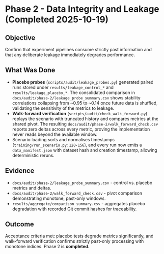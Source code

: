 # Phase 2 - Data Integrity and Leakage (Completed 2025-10-19)

## Objective
Confirm that experiment pipelines consume strictly past information and that any deliberate leakage immediately degrades performance.

## What Was Done
- **Placebo probes** (`scripts/audit/leakage_probes.py`) generated paired runs stored under `results/leakage_control_*` and `results/leakage_placebo_*`. The consolidated comparison in `docs/audit/phase-2/leakage_probe_summary.csv` shows stability correlations collapsing from ~0.95 to ~0.14 once future data is shuffled, validating the sensitivity of the metrics to leakage.
- **Walk-forward verification** (`scripts/audit/check_walk_forward.py`) replays the scenario with truncated history and compares metrics at the shared pivot. The resulting `docs/audit/phase-2/walk_forward_check.csv` reports zero deltas across every metric, proving the implementation never reads beyond the available window.
- Scenario loading sorts and normalises timestamps (`training/run_scenario.py:120-156`), and every run now emits a `data_manifest.json` with dataset hash and creation timestamp, allowing deterministic reruns.

## Evidence
- `docs/audit/phase-2/leakage_probe_summary.csv` - control vs. placebo metrics and deltas.
- `docs/audit/phase-2/walk_forward_check.csv` - pivot comparison demonstrating monotone, past-only windows.
- `results/aggregate/comparison_summary.csv` - aggregates placebo degradation with recorded Git commit hashes for traceability.

## Outcome
Acceptance criteria met: placebo tests degrade metrics significantly, and walk-forward verification confirms strictly past-only processing with monotone indices. Phase 2 is **completed**.
